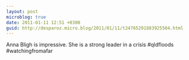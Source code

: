 ```yaml
---
layout: post
microblog: true
date: 2011-01-11 12:51 +0300
guid: http://desparoz.micro.blog/2011/01/11/t24765291883925504.html
---
```

Anna Bligh is impressive. She is a strong leader in a crisis #qldfloods #watchingfromafar
